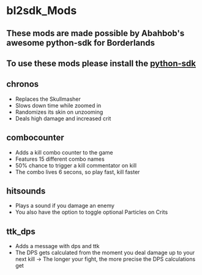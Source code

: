 # bl2sdk_Mods
## These mods are made possible by Abahbob's awesome python-sdk for Borderlands
## To use these mods please install the [python-sdk](https://github.com/bl-sdk/PythonSDK)
## chronos
- Replaces the Skullmasher
- Slows down time while zoomed in
- Randomizes its skin on unzooming
- Deals high damage and increased crit

## combocounter
- Adds a kill combo counter to the game
- Features 15 different combo names
- 50% chance to trigger a kill commentator on kill
- The combo lives 6 secons, so play fast, kill faster

## hitsounds
- Plays a sound if you damage an enemy
- You also have the option to toggle optional Particles on Crits

## ttk_dps
- Adds a message with dps and ttk
- The DPS gets calculated from the moment you deal damage up to your next kill -> The longer your fight, the more precise the DPS calculations get

